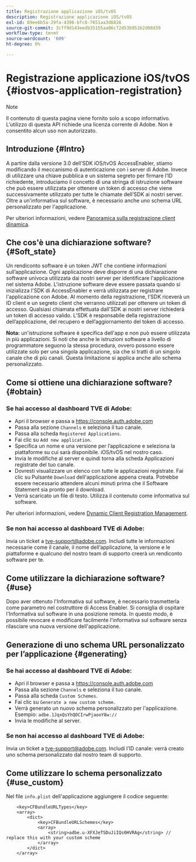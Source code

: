 ```yaml
---
title: Registrazione applicazione iOS/tvOS
description: Registrazione applicazione iOS/tvOS
exl-id: 89ee6b5a-29fa-4396-bfc8-7651aa3d6826
source-git-commit: 3cff9d143eedb35155aa06c72d53b951b2d08d39
workflow-type: tm+mt
source-wordcount: '609'
ht-degree: 0%

---
```



# Registrazione applicazione iOS/tvOS {#iostvos-application-registration}

>[!NOTE]
>
>Il contenuto di questa pagina viene fornito solo a scopo informativo. L’utilizzo di questa API richiede una licenza corrente di Adobe. Non è consentito alcun uso non autorizzato.

## Introduzione {#Intro}

A partire dalla versione 3.0 dell’SDK iOS/tvOS AccessEnabler, stiamo modificando il meccanismo di autenticazione con i server di Adobe. Invece di utilizzare una chiave pubblica e un sistema segreto per firmare l’ID richiedente, introduciamo il concetto di una stringa di istruzione software che può essere utilizzata per ottenere un token di accesso che viene successivamente utilizzato per tutte le chiamate dell’SDK ai nostri server. Oltre a un&#39;informativa sul software, è necessario anche uno schema URL personalizzato per l&#39;applicazione.

Per ulteriori informazioni, vedere [Panoramica sulla registrazione client dinamica](./dcr-api/dynamic-client-registration-overview.md).

## Che cos&#39;è una dichiarazione software? {#Soft_state}

Un rendiconto software è un token JWT che contiene informazioni sull’applicazione. Ogni applicazione deve disporre di una dichiarazione software univoca utilizzata dai nostri server per identificare l&#39;applicazione nel sistema Adobe. L&#39;istruzione software deve essere passata quando si inizializza l&#39;SDK di AccessEnabler e verrà utilizzata per registrare l&#39;applicazione con Adobe. Al momento della registrazione, l’SDK riceverà un ID client e un segreto client che verranno utilizzati per ottenere un token di accesso. Qualsiasi chiamata effettuata dall&#39;SDK ai nostri server richiederà un token di accesso valido. L’SDK è responsabile della registrazione dell’applicazione, del recupero e dell’aggiornamento del token di accesso.

**Nota:** un&#39;istruzione software è specifica dell&#39;app e non può essere utilizzata in più applicazioni. Si noti che anche le istruzioni software a livello di programmatore seguono la stessa procedura, ovvero possono essere utilizzate solo per una singola applicazione, sia che si tratti di un singolo canale che di più canali. Questa limitazione si applica anche allo schema personalizzato.

## Come si ottiene una dichiarazione software? {#obtain}

### Se hai accesso al dashboard TVE di Adobe:

- Apri il browser e passa a <https://console.auth.adobe.com>
- Passa alla sezione `Channels` e seleziona il tuo canale.
- Passa alla scheda `Registered Applications`.
- Fai clic su `Add new application`.
- Specifica un nome e una versione per l’applicazione e seleziona la   piattaforme su cui sarà disponibile. iOS/tvOS nel nostro caso.
- Invia le modifiche al server e quindi torna alla scheda Applicazioni registrate del tuo canale.
- Dovresti visualizzare un elenco con tutte le applicazioni registrate. Fai clic su   Pulsante `Download` dell&#39;applicazione appena creata. Potrebbe essere necessario attendere alcuni minuti prima che il Software Statement sia pronto per il download.
- Verrà scaricato un file di testo. Utilizza il contenuto come informativa sul software.

Per ulteriori informazioni, vedere [Dynamic Client Registration Management](./dcr-api/dynamic-client-registration-overview.md#dynamic-client-registration-management).

### Se non hai accesso al dashboard TVE di Adobe:

Invia un ticket a <tve-support@adobe.com>. Includi tutte le informazioni necessarie come il canale, il nome dell’applicazione, la versione e le piattaforme e qualcuno del nostro team di supporto creerà un rendiconto software per te.

## Come utilizzare la dichiarazione software? {#use}

Dopo aver ottenuto l&#39;Informativa sul software, è necessario trasmetterla come parametro nel costruttore di Access Enabler. Si consiglia di ospitare l&#39;Informativa sul software in una posizione remota. In questo modo, è possibile revocare e modificare facilmente l&#39;informativa sul software senza rilasciare una nuova versione dell&#39;applicazione.

## Generazione di uno schema URL personalizzato per l’applicazione {#generating}

### Se hai accesso al dashboard TVE di Adobe:

- Apri il browser e passa a <https://console.auth.adobe.com>
- Passa alla sezione `Channels` e seleziona il tuo canale.
- Passa alla scheda `Custom Schemes`.
- Fai clic su `Generate a new custom scheme`.
- Verrà generato un nuovo schema personalizzato per l&#39;applicazione. Esempio: `adbe.1JqxQsYhQOCIrwPjaooY8w://`
- Invia le modifiche al server.

### Se non hai accesso al dashboard TVE di Adobe:

Invia un ticket a <tve-support@adobe.com>. Includi l’ID canale: verrà creato uno schema personalizzato dal nostro team di supporto.

## Come utilizzare lo schema personalizzato {#use_custom}

Nel file `info.plist` dell&#39;applicazione aggiungere il codice seguente:

```plist
    <key>CFBundleURLTypes</key>
    <array>
        <dict>
            <key>CFBundleURLSchemes</key>
            <array>
                <string>adbe.u-XFXJeTSDuJiIQs0HVRAg</string> // replace this with your custom scheme
            </array>
        </dict>
    </array>
```
